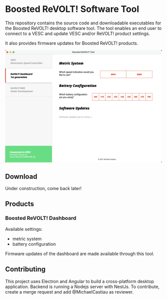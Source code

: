# Boosted ReVOLT! Software Tool

This repository contains the source code and downloadable executables for the Boosted ReVOLT! desktop software tool. The tool enables an end user to connect to a VESC and update VESC and/or ReVOLT! product settings.

It also provides firmware updates for Boosted ReVOLT! products.

![screenshot](https://raw.githubusercontent.com/MichaelCastiau/boosted-revolt-tool/master/screenshots/home.png)

## Download

Under construction, come back later!

## Products
### Boosted ReVOLT! Dashboard

Available settings:
- metric system
- battery configuration

Firmware updates of the dashboard are made available through this tool.

## Contributing

This project uses Electron and Angular to build a cross-platform desktop application. Backend is running a Nodejs server with NestJs. To contribute, create a merge request and add @MichaelCastiau as reviewer.
